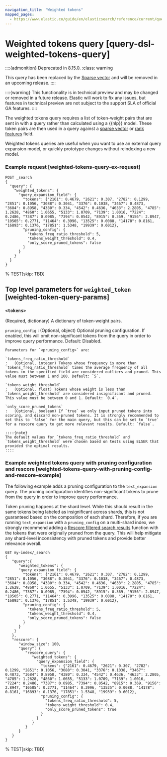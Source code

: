 ```yaml
---
navigation_title: "Weighted tokens"
mapped_pages:
  - https://www.elastic.co/guide/en/elasticsearch/reference/current/query-dsl-weighted-tokens-query.html
---
```


# Weighted tokens query [query-dsl-weighted-tokens-query]


::::{admonition} Deprecated in 8.15.0.
:class: warning

This query has been replaced by the [Sparse vector](/reference/query-languages/query-dsl/query-dsl-sparse-vector-query.md) and will be removed in an upcoming release.
::::


::::{warning}
This functionality is in technical preview and may be changed or removed in a future release. Elastic will work to fix any issues, but features in technical preview are not subject to the support SLA of official GA features.
::::


The weighted tokens query requires a list of token-weight pairs that are sent in with a query rather than calculated using a {{nlp}} model. These token pairs are then used in a query against a [sparse vector](/reference/elasticsearch/mapping-reference/sparse-vector.md) or [rank features](/reference/elasticsearch/mapping-reference/rank-features.md) field.

Weighted tokens queries are useful when you want to use an external query expansion model, or quickly prototype changes without reindexing a new model.


### Example request [weighted-tokens-query-ex-request]

```console
POST _search
{
  "query": {
    "weighted_tokens": {
      "query_expansion_field": {
        "tokens": {"2161": 0.4679, "2621": 0.307, "2782": 0.1299, "2851": 0.1056, "3088": 0.3041, "3376": 0.1038, "3467": 0.4873, "3684": 0.8958, "4380": 0.334, "4542": 0.4636, "4633": 2.2805, "4785": 1.2628, "4860": 1.0655, "5133": 1.0709, "7139": 1.0016, "7224": 0.2486, "7387": 0.0985, "7394": 0.0542, "8915": 0.369, "9156": 2.8947, "10505": 0.2771, "11464": 0.3996, "13525": 0.0088, "14178": 0.8161, "16893": 0.1376, "17851": 1.5348, "19939": 0.6012},
        "pruning_config": {
          "tokens_freq_ratio_threshold": 5,
          "tokens_weight_threshold": 0.4,
          "only_score_pruned_tokens": false
        }
      }
    }
  }
}
```
% TEST[skip: TBD]


## Top level parameters for `weighted_token` [weighted-token-query-params]

### `<tokens>`

(Required, dictionary) A dictionary of token-weight pairs.

`pruning_config`
:   (Optional, object) Optional pruning configuration. If enabled, this will omit non-significant tokens from the query in order to improve query performance. Default: Disabled.

    Parameters for `<pruning_config>` are:

    `tokens_freq_ratio_threshold`
    :   (Optional, integer) Tokens whose frequency is more than `tokens_freq_ratio_threshold` times the average frequency of all tokens in the specified field are considered outliers and pruned. This value must between 1 and 100. Default: `5`.

    `tokens_weight_threshold`
    :   (Optional, float) Tokens whose weight is less than `tokens_weight_threshold` are considered insignificant and pruned. This value must be between 0 and 1. Default: `0.4`.

    `only_score_pruned_tokens`
    :   (Optional, boolean) If `true` we only input pruned tokens into scoring, and discard non-pruned tokens. It is strongly recommended to set this to `false` for the main query, but this can be set to `true` for a rescore query to get more relevant results. Default: `false`.

    ::::{note}
    The default values for `tokens_freq_ratio_threshold` and `tokens_weight_threshold` were chosen based on tests using ELSER that provided the optimal results.
    ::::



### Example weighted tokens query with pruning configuration and rescore [weighted-tokens-query-with-pruning-config-and-rescore-example]

The following example adds a pruning configuration to the `text_expansion` query. The pruning configuration identifies non-significant tokens to prune from the query in order to improve query performance.

Token pruning happens at the shard level. While this should result in the same tokens being labeled as insignificant across shards, this is not guaranteed based on the composition of each shard. Therefore, if you are running `text_expansion` with a `pruning_config` on a multi-shard index, we strongly recommend adding a [Rescore filtered search results](/reference/elasticsearch/rest-apis/rescore-search-results.md#rescore) function with the tokens that were originally pruned from the query. This will help mitigate any shard-level inconsistency with pruned tokens and provide better relevance overall.

```console
GET my-index/_search
{
   "query":{
      "weighted_tokens": {
      "query_expansion_field": {
        "tokens": {"2161": 0.4679, "2621": 0.307, "2782": 0.1299, "2851": 0.1056, "3088": 0.3041, "3376": 0.1038, "3467": 0.4873, "3684": 0.8958, "4380": 0.334, "4542": 0.4636, "4633": 2.2805, "4785": 1.2628, "4860": 1.0655, "5133": 1.0709, "7139": 1.0016, "7224": 0.2486, "7387": 0.0985, "7394": 0.0542, "8915": 0.369, "9156": 2.8947, "10505": 0.2771, "11464": 0.3996, "13525": 0.0088, "14178": 0.8161, "16893": 0.1376, "17851": 1.5348, "19939": 0.6012},
        "pruning_config": {
          "tokens_freq_ratio_threshold": 5,
          "tokens_weight_threshold": 0.4,
          "only_score_pruned_tokens": false
        }
      }
    }
   },
   "rescore": {
      "window_size": 100,
      "query": {
         "rescore_query": {
            "weighted_tokens": {
              "query_expansion_field": {
                "tokens": {"2161": 0.4679, "2621": 0.307, "2782": 0.1299, "2851": 0.1056, "3088": 0.3041, "3376": 0.1038, "3467": 0.4873, "3684": 0.8958, "4380": 0.334, "4542": 0.4636, "4633": 2.2805, "4785": 1.2628, "4860": 1.0655, "5133": 1.0709, "7139": 1.0016, "7224": 0.2486, "7387": 0.0985, "7394": 0.0542, "8915": 0.369, "9156": 2.8947, "10505": 0.2771, "11464": 0.3996, "13525": 0.0088, "14178": 0.8161, "16893": 0.1376, "17851": 1.5348, "19939": 0.6012},
                "pruning_config": {
                  "tokens_freq_ratio_threshold": 5,
                  "tokens_weight_threshold": 0.4,
                  "only_score_pruned_tokens": true
                }
              }
            }
         }
      }
   }
}
```
% TEST[skip: TBD]

